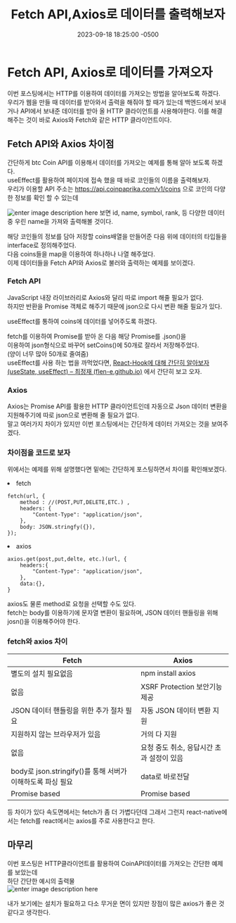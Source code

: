 ﻿---
layout: post
title:  "Fetch API,Axios로 데이터를 출력해보자"
date:   2023-09-18 18:25:00 -0500
tags: react typescript
---

# Fetch API, Axios로 데이터를 가져오자

이번 포스팅에서는 HTTP를 이용하여 데이터를 가져오는 방법을 알아보도록 하겠다.<br>
우리가 웹을 만들 때 데이터를 받아와서 출력을 해줘야 할 때가 있는데 백엔드에서 보내거나 API에서 보내준 데이터를 받아 올 HTTP 클라이언트를 사용해야한다. 이를 해결 해주는 것이 바로 Axios와 Fetch와 같은 HTTP 클라이언트이다.

## Fetch API와 Axios 차이점
간단하게 btc Coin API를 이용해서 데이터를 가져오는 예제를 통해 알아 보도록 하겠다.<br>
useEffect를 활용하여 페이지에 접속 했을 때 바로 코인들의 이름을 출력해보자.<br>
우리가 이용할 API 주소는 https://api.coinpaprika.com/v1/coins 으로 코인의 다양한 정보를 확인 할 수 있는데 <br>

![enter image description here](https://i.ibb.co/JKw1jN7/2023-09-18-165705.png)
보면 id, name, symbol, rank, 등 다양한 데이터중 우린 name을 가져와 출력해볼 것이다.

<script src="https://gist.github.com/Flen-E/421512fed49230c1e4766dfff44c121f.js"></script>
해당 코인들의 정보를 담아 저장할 coins배열을 만들어준 다음 위에 데이터의 타입들을 interface로 정의해주었다. <br>
다음 coins들을 map을 이용하여 하나하나 나열 해주었다.<br>
이제 데이터들을 Fetch API와 Axios로 불러와 출력하는 예제를 보이겠다.


### Fetch API
JavaScript 내장 라이브러리로 Axios와 달리 따로 import 해줄 필요가 없다.<br>
하지만 반환을 Promise 객체로 해주기 때문에 json으로 다시 변환 해줄 필요가 있다. 

useEffect를 통하여 coins에 데이터를 넣어주도록 하겠다.<br>

<script src="https://gist.github.com/Flen-E/8b2d1020f25dddf3ab14792f9560530b.js"></script>

fetch를 이용하여 Promise를 받아 온 다음 해당 Promise를 .json()을 <br>
이용하여 json형식으로 바꾸어 setCoins()에 50개로 잘라서 저장해주었다.<br>
(양이 너무 많아 50개로 줄여줌)<br>
useEffect를 사용 하는 법을 까먹었다면, 
[React-Hook에 대해 간단히 알아보자(useState, useEffect) – 최정재 (flen-e.github.io)](https://flen-e.github.io/React-Hook%EC%97%90-%EB%8C%80%ED%95%B4-%EA%B0%84%EB%8B%A8%ED%9E%88-%EC%95%8C%EC%95%84%EB%B3%B4%EC%9E%90(useState,-useEffect)/) 에서 간단히 보고 오자.

### Axios
Axios는 Promise API를 활용한 HTTP 클라이언트인데 자동으로 Json 데이터 변환을 지원해주기에 따로 json으로 변환해 줄 필요가 없다. <br>
말고 여러가지 차이가 있지만 이번 포스팅에서는 간단하게 데이터 가져오는 것을 보여주겠다.<br>

<script src="https://gist.github.com/Flen-E/16656a0f922ecacbdd8e236cb807f3ae.js"></script>

### 차이점을 코드로 보자
위에서는 예제를 위해 설명했다면 밑에는 간단하게 포스팅하면서 차이를 확인해보겠다.

<li>fetch</li>

```
fetch(url, {
	method : //(POST,PUT,DELETE,ETC.) ,
	headers: {
		"Content-Type": "application/json",
	},
	body: JSON.stringfy({}),
});
```

<li>axios</li>

```
axios.get(post,put,delte, etc.)(url, {
	headers:{
		"Content-Type": "application/json",
	},
	data:{},
}
```
axios도 물론 method로 요청을 선택할 수도 있다.<br>
fetch는 body를 이용하기에 문자열 변환이 필요하며, JSON 데이터 핸들링을 위해 josn()을 이용해주어야 한다.



### fetch와 axios 차이

|Fetch|Axios|
|---|---|
|별도의 설치 필요없음|npm install axios|
|없음|XSRF Protection 보안기능 제공|
|JSON 데이터 핸들링을 위한 추가 절차 필요|자동 JSON 데이터 변환 지원|
|지원하지 않는 브라우저가 있음|거의 다 지원|
|없음|요청 중도 취소, 응답시간 초과 설정이 있음|
|body로 json.stringify()를 통해 서버가 이해하도록 파싱 필요|data로 바로전달|
|Promise based|Promise based|

등 차이가 있다 속도면에서는 fetch가 좀 더 가볍다던데 그래서 그런지 react-native에서는 fetch를 react에서는 axios를 주로 사용한다고 한다.


 

## 마무리
이번 포스팅은 HTTP클라이언트를 활용하여 CoinAPI데이터를 가져오는 간단한 예제를 보았는데 <br>
하단 간단한 예시의 출력물<br>
![enter image description here](https://i.ibb.co/gdr2TSB/2023-09-18-182329.png)

내가 보기에는 설치가 필요하고 다소 무거운 면이 있지만 장점이 많은 axios가 좋은 것 같다고 생각한다.
